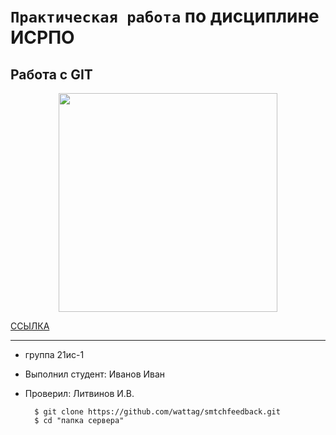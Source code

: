 # ``Практическая работа`` по дисциплине ИСРПО

## Работа с GIT

<p align="center"><img src="https://s0.rbk.ru/v6_top_pics/media/img/7/19/756752350085197.webp" width = "350"></p>

<p><a href="https://proglib.io/p/git-cheatsheet">CCЫЛКА</a></p>

-----

* группа 21ис-1
* Выполнил студент: Иванов Иван
* Проверил: Литвинов И.В.

        $ git clone https://github.com/wattag/smtchfeedback.git
        $ cd "папка сервера"
